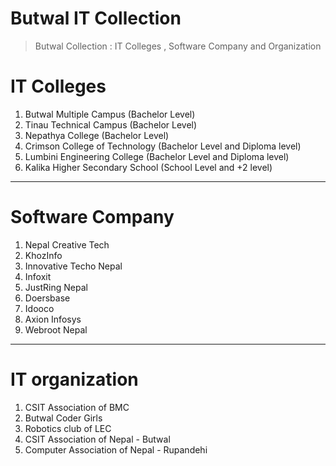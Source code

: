 # Butwal IT Collection

> Butwal Collection : IT Colleges , Software Company and Organization 

# IT Colleges 
1. Butwal Multiple Campus (Bachelor Level)
2. Tinau Technical Campus (Bachelor Level)
3. Nepathya College (Bachelor Level)
4. Crimson College of Technology (Bachelor Level and Diploma level)
5. Lumbini Engineering College (Bachelor Level and Diploma level)
6. Kalika Higher Secondary School (School Level and +2 level)

---

# Software Company 
1. Nepal Creative Tech
2. KhozInfo 
3. Innovative Techo Nepal
4. Infoxit
5. JustRing Nepal
6. Doersbase
7. Idooco
8. Axion Infosys
9. Webroot Nepal

---

# IT organization
1. CSIT Association of BMC
2. Butwal Coder Girls
3. Robotics club of LEC
4. CSIT Association of Nepal - Butwal
5. Computer Association of Nepal - Rupandehi
